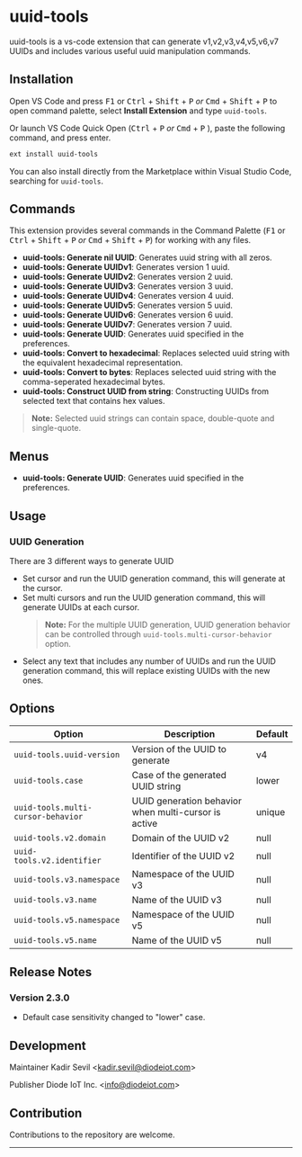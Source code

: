 # uuid-tools

uuid-tools is a vs-code extension that can generate v1,v2,v3,v4,v5,v6,v7 UUIDs
and includes various useful uuid manipulation commands.

## Installation

Open VS Code and press <kbd>F1</kbd> or <kbd>Ctrl</kbd> + <kbd>Shift</kbd> + <kbd>P</kbd> _or_ <kbd>Cmd</kbd> + <kbd>Shift</kbd> + <kbd>P</kbd> to open command palette, select **Install Extension** and type `uuid-tools`.

Or launch VS Code Quick Open (<kbd>Ctrl</kbd> + <kbd>P</kbd> _or_ <kbd>Cmd</kbd> + <kbd>P</kbd> ), paste the following command, and press enter.

```bash
ext install uuid-tools
```

You can also install directly from the Marketplace within Visual Studio Code, searching for `uuid-tools`.

## Commands

This extension provides several commands in the Command Palette (<kbd>F1</kbd> or <kbd>Ctrl</kbd> + <kbd>Shift</kbd> + <kbd>P</kbd> _or_ <kbd>Cmd</kbd> + <kbd>Shift</kbd> + <kbd>P</kbd>) for working with any files.

- **uuid-tools: Generate nil UUID**: Generates uuid string with all zeros.
- **uuid-tools: Generate UUIDv1**: Generates version 1 uuid.
- **uuid-tools: Generate UUIDv2**: Generates version 2 uuid.
- **uuid-tools: Generate UUIDv3**: Generates version 3 uuid.
- **uuid-tools: Generate UUIDv4**: Generates version 4 uuid.
- **uuid-tools: Generate UUIDv5**: Generates version 5 uuid.
- **uuid-tools: Generate UUIDv6**: Generates version 6 uuid.
- **uuid-tools: Generate UUIDv7**: Generates version 7 uuid.
- **uuid-tools: Generate UUID**: Generates uuid specified in the preferences.
- **uuid-tools: Convert to hexadecimal**: Replaces selected uuid string with the equivalent hexadecimal representation.
- **uuid-tools: Convert to bytes**: Replaces selected uuid string with the comma-seperated hexadecimal bytes.
- **uuid-tools: Construct UUID from string**: Constructing UUIDs from selected text that contains hex values.

> **Note:** Selected uuid strings can contain space, double-quote and single-quote.

## Menus

- **uuid-tools: Generate UUID**: Generates uuid specified in the preferences.

## Usage

### UUID Generation

There are 3 different ways to generate UUID

- Set cursor and run the UUID generation command, this will generate at the cursor.
- Set multi cursors and run the UUID generation command, this will generate UUIDs at each cursor.
  > **Note:** For the multiple UUID generation, UUID generation behavior can be controlled through `uuid-tools.multi-cursor-behavior` option.
- Select any text that includes any number of UUIDs and run the UUID generation command, this will replace existing UUIDs with the new ones.

## Options

| Option                             | Description                                          | Default |
| ---------------------------------- | ---------------------------------------------------- | ------- |
| `uuid-tools.uuid-version`          | Version of the UUID to generate                      | v4      |
| `uuid-tools.case`                  | Case of the generated UUID string                    | lower   |
| `uuid-tools.multi-cursor-behavior` | UUID generation behavior when multi-cursor is active | unique  |
| `uuid-tools.v2.domain`             | Domain of the UUID v2                                | null    |
| `uuid-tools.v2.identifier`         | Identifier of the UUID v2                            | null    |
| `uuid-tools.v3.namespace`          | Namespace of the UUID v3                             | null    |
| `uuid-tools.v3.name`               | Name of the UUID v3                                  | null    |
| `uuid-tools.v5.namespace`          | Namespace of the UUID v5                             | null    |
| `uuid-tools.v5.name`               | Name of the UUID v5                                  | null    |

## Release Notes

### Version 2.3.0

- Default case sensitivity changed to "lower" case.

## Development

Maintainer Kadir Sevil <<kadir.sevil@diodeiot.com>>

Publisher Diode IoT Inc. <<info@diodeiot.com>>

## Contribution

Contributions to the repository are welcome.

---

